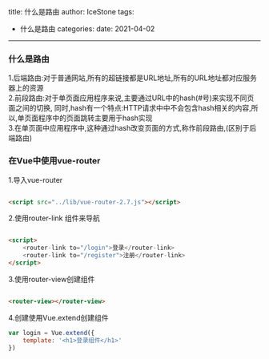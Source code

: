 title: 什么是路由
author: IceStone 
tags: 
  - 什么是路由
categories: 
date: 2021-04-02
---
### 什么是路由

1.后端路由:对于普通网站,所有的超链接都是URL地址,所有的URL地址都对应服务器上的资源  
2.前段路由:对于单页面应用程序来说,主要通过URL中的hash(#号)来实现不同页面之间的切换, 同时,hash有一个特点:HTTP请求中中不会包含hash相关的内容,所以,单页面程序中的页面跳转主要用于hash实现  
3.在单页面中应用程序中,这种通过hash改变页面的方式,称作前段路由,(区别于后端路由)

### 在Vue中使用vue-router

1.导入vue-router

```html

<script src="../lib/vue-router-2.7.js"></script>
```

2.使用router-link 组件来导航

```html

<script>
    <router-link to="/login">登录</router-link>
    <router-link to="/register">注册</router-link>
</script>
```

3.使用router-view创建组件

```html

<router-view></router-view>
```

4.创建使用Vue.extend创建组件

```javascript
var login = Vue.extend({
    template: '<h1>登录组件</h1>'
})
```